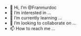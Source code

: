 - 👋 Hi, I’m @Franmurdoc
- 👀 I’m interested in ...
- 🌱 I’m currently learning ...
- 💞️ I’m looking to collaborate on ...
- 📫 How to reach me ...

<!---
Franmurdoc/Franmurdoc is a ✨ special ✨ repository because its `README.md` (this file) appears on your GitHub profile.
You can click the Preview link to take a look at your changes.
--->
